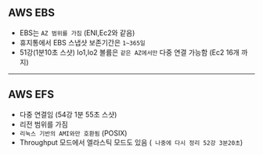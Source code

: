 ## AWS EBS

- EBS는 `AZ 범위를 가짐` (ENI,Ec2와 같음)
- 휴지통에서 EBS 스냅샷 보존기간은 `1~365일`
- 51강(1분10초 스샷) Io1,Io2 볼륨은 `같은 AZ에서만` 다중 연결 가능함 (Ec2 16개 까지)

-------

## AWS EFS

- 다중 연결임 (54강 1분 55초 스샷)
- 리전 범위를 가짐
- `리눅스 기반의 AMI와만 호환됨` (POSIX)
- Throughput 모드에서 엘라스틱 모드도 있음 (` 나중에 다시 정리 52강 3분20초`)